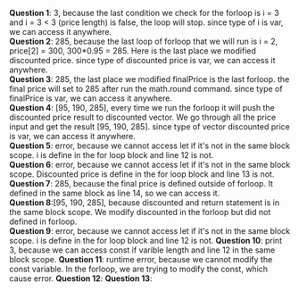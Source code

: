 <b>Question 1</b>: 3, because the last condition we check for the forloop is i = 3 and i = 3 < 3 (price length) is false, the loop will stop. since type of i is var, we can access it anywhere. <br>
<b>Question 2</b>: 285,  because the last loop of forloop that we will run is i = 2, price[2] = 300, 300*0.95 = 285. Here is the last place we modified discounted price. since type of discounted price is var, we can access it anywhere. <br>
<b>Question 3</b>: 285, the last place we modified finalPrice is the last forloop. the final price will set to 285 after run the math.round command. since type of finalPrice is var, we can access it anywhere.<br>
<b>Question 4</b>: [95, 190, 285], every time we run the forloop it will push the discounted price result to discounted vector. We go through all the price input and get the result [95, 190, 285]. since type of vector discounted price is var, we can access it anywhere.<br>
<b>Question 5</b>: error, because we cannot access let if it's not in the same block scope. i is define in the for loop block and line 12 is not. <br>
<b>Question 6</b>: error, because we cannot access let if it's not in the same block scope. Discounted price is define in the for loop block and line 13 is not. <br>
<b>Question 7</b>: 285, because the final price is defined outside of forloop. It defined in the same block as line 14, so we can access it.<br>
<b>Question 8</b>:[95, 190, 285], because discounted and return statement is in the same block scope. We modify discounted in the forloop but did not defined in forloop. <br>
<b>Question 9</b>: error, because we cannot access let if it's not in the same block scope. i is define in the for loop block and line 12 is not.
<b>Question 10</b>: print 3, because we can access const if varible length and line 12 in the same block scope.
<b>Question 11</b>: runtime error, because we cannot modify the const variable. In the forloop, we are trying to modify the const, which cause error.
<b>Question 12</b>:
<b>Question 13</b>:
